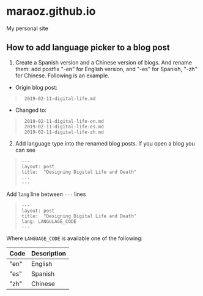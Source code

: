 # maraoz.github.io
My personal site

## How to add language picker to a blog post

1. Create a Spanish version and a Chinese version of blogs. And rename them: add postfix "-en" for English version, and "-es" for Spanish, "-zh" for Chinese. Following is an example.

- Origin blog post: 
>      2019-02-11-digital-life.md

- Changed to:
>      2019-02-11-digital-life-en.md
>      2019-02-11-digital-life-es.md
>      2019-02-11-digital-life-zh.md

2. Add language type into the renamed blog posts. If you open a blog you can see 

    
>     ---
>     layout: post
>     title:  "Designing Digital Life and Death"
>     ...
>     ---
  Add `lang` line between `---` lines

>     ---
>     layout: post
>     title:  "Designing Digital Life and Death"
>     lang: LANGULAGE_CODE
>     ---  

  Where `LANGUAGE_CODE` is available one of the following:

| Code | Description |
| ---- | ----------- |
| "en" | English |
| "es" | Spanish |
| "zh" | Chinese |
